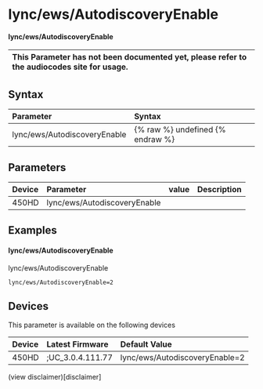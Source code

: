 ﻿---
description: lync/ews/AutodiscoveryEnable
search:
    keywords: ['lync','ews','AutodiscoveryEnable']
---

# lync/ews/AutodiscoveryEnable

#### lync/ews/AutodiscoveryEnable


| This Parameter has not been documented yet, please refer to the audiocodes site for usage.  |
| :--- |

## Syntax
| Parameter | Syntax |
| :--- | :--- |
|lync/ews/AutodiscoveryEnable | {% raw %} undefined {% endraw %} |

## Parameters
|Device|Parameter|value|Description|
|:---|:---|:---|:---|
| 450HD | lync/ews/AutodiscoveryEnable |  |  |

## Examples
#### lync/ews/AutodiscoveryEnable

lync/ews/AutodiscoveryEnable

```
lync/ews/AutodiscoveryEnable=2
```

## Devices
This parameter is available on the following devices

| Device | Latest Firmware | Default Value |
|:---|:---|:---|
| 450HD | ;UC_3.0.4.111.77 | lync/ews/AutodiscoveryEnable=2 

(view disclaimer)[disclaimer]
